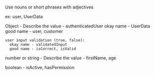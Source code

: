 Use nouns or short phrases with adjectives

ex: user, UserData

Object - Describe the value - authenticatedUser
    okay name - UserData
    good name - user, customer

    user input validation (true, false):
      okay name - validatedInput
      good name - isCorrect, isValid



number or string - Describe the value - firstName, age


boolean - isActive, hasPermission